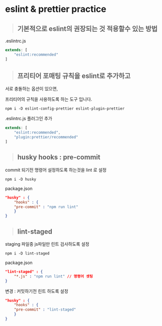 # **eslint & prettier practice**




>## 기본적으로 eslint의 권장되는 것 적용할수 있는 방법

.eslintrc.js
```js
extends: [
    "eslint:recommended"
]
```

>## 프리티어 포매팅 규칙을 eslint로 추가하고

서로 충돌하는 옵션이 있으면,

프리티어의 규칙을 사용하도록 하는 도구 입니다.

```console
npm i -D eslint-config-prettier eslint-plugin-prettier
```

.eslintrc.js 플러그인 추가
```js
extends: [
    "eslint:recommended",
    "plugin:prettier/recommended"
]

```

>## husky hooks : pre-commit

commit 되기전 명령어 설정하도록 하는것을 lint 로 설정
```console
npm i -D husky
```

package.json
```json
"husky" : {
    "hooks" : {
    "pre-commit" : "npm run lint"
    }
}
```

>## lint-staged 
staging 파일중 js파일만 린트 검사하도록 설정
```console
npm i -D lint-staged
```

package.json
```json
"lint-staged" : {
    "*.js" : "npm run lint" // 명령어 셋팅
}
```

변경 : 커밋하기전 린트 하도록 설정
```json
"husky" : {
    "hooks" : {
    "pre-commit" : "lint-staged"
    }
}
```